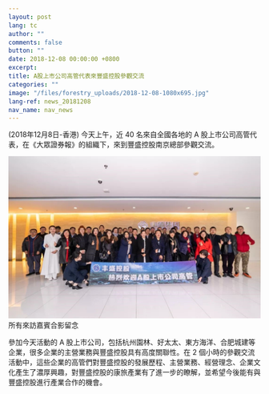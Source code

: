 ```yaml
---
layout: post
lang: tc
author: ""
comments: false
button: ""
date: 2018-12-08 00:00:00 +0800
excerpt:
title: A股上市公司高管代表來豐盛控股參觀交流
categories: ""
image: "/files/forestry_uploads/2018-12-08-1080x695.jpg"
lang-ref: news_20181208
nav_name: nav_news
---
```


(2018年12月8日-香港) 今天上午，近 40 名來自全國各地的 A 股上市公司高管代表，在《大眾證券報》的組織下，來到豐盛控股南京總部參觀交流。

![](/files/forestry_uploads/2018-12-08-1080x695.jpg)
所有來訪嘉賓合影留念

參加今天活動的 A 股上市公司，包括杭州園林、好太太、東方海洋、合肥城建等企業，很多企業的主營業務與豐盛控股具有高度關聯性。在 2 個小時的參觀交流活動中，這些企業的高管們對豐盛控股的發展歷程、主營業務、經營理念、企業文化產生了濃厚興趣，對豐盛控股的康旅產業有了進一步的瞭解，並希望今後能有與豐盛控股進行產業合作的機會。
